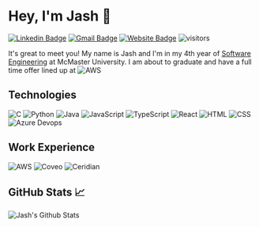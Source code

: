 # Hey, I'm Jash :wave: 

[![Linkedin Badge](https://img.shields.io/badge/-mehtaj8-blue?style=flat-square&logo=Linkedin&logoColor=white&link=https://www.linkedin.com/in/mehtaj8/)](https://www.linkedin.com/in/mehtaj8/)
[![Gmail Badge](https://img.shields.io/badge/-mehtaj8@mcmaster.ca-brown?style=flat&logo=Gmail&logoColor=white&link=mailto:mehtaj8@mcmaster.ca)](mailto:mehtaj8@mcmaster.ca)
[![Website Badge](https://img.shields.io/badge/-mehtaj8.github.io-blue?style=flat&logo=Bing&logoColor=white&link=https://mehtaj8.github.io/)](https://mehtaj8.github.io/)
![visitors](https://visitor-badge.laobi.icu/badge?page_id=mehtaj8.mehtaj8)


It's great to meet you! My name is Jash and I'm in my 4th year of [Software Engineering](https://academiccalendars.romcmaster.ca/preview_program.php?catoid=47&poid=24011) at McMaster University. I am about to graduate and have a full time offer lined up at ![AWS](https://img.shields.io/badge/-AWS-black?style=flat&logo=Amazon)

## Technologies

![C](https://img.shields.io/badge/-C/C++-white?style=flat&logo=C)
![Python](https://img.shields.io/badge/-Python-black?style=flat&logo=Python)
![Java](https://img.shields.io/badge/-Java-red?style=flat&logo=Java&logoColor=red)
![JavaScript](https://img.shields.io/badge/-JavaScript-black?style=flat&logo=JavaScript)
![TypeScript](https://img.shields.io/badge/-TypeScript-black?style=flat&logo=TypeScript)
![React](https://img.shields.io/badge/-React-black?style=flat&logo=React)
![HTML](https://img.shields.io/badge/-HTML5-orange?style=flat&logo=HTML5&logoColor=white)
![CSS](https://img.shields.io/badge/-CSS3-purple?style=flat&logo=CSS3)
![Azure Devops](https://img.shields.io/badge/-Azure_Devops-blue?style=flat&logo=azureDevops)

## Work Experience

![AWS](https://img.shields.io/badge/-AWS-black?style=flat&logo=Amazon)
![Coveo](https://img.shields.io/badge/-Coveo-yellow?style=flat&logoColor=Blue)
![Ceridian](https://img.shields.io/badge/-Ceridian-blue?style=flat&logo=Ceridian)


## GitHub Stats :chart_with_upwards_trend:
![Jash's Github Stats](https://github-readme-stats.vercel.app/api?username=mehtaj8&show_icons=true&title_color=fff&icon_color=79ff97&text_color=9f9f9f&bg_color=151515)

